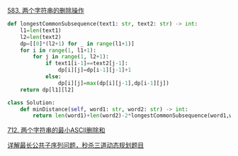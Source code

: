 [583. 两个字符串的删除操作](https://leetcode-cn.com/problems/delete-operation-for-two-strings/)

```python
def longestCommonSubsequence(text1: str, text2: str) -> int:
    l1=len(text1)
    l2=len(text2)
    dp=[[0]*(l2+1) for _ in range(l1+1)]
    for i in range(1, l1+1):
        for j in range(1, l2+1):
            if text1[i-1]==text2[j-1]:
                dp[i][j]=dp[i-1][j-1]+1
            else:
                dp[i][j]=max(dp[i][j-1],dp[i-1][j])
    return dp[l1][l2]

class Solution:
    def minDistance(self, word1: str, word2: str) -> int:
        return len(word1)+len(word2)-2*longestCommonSubsequence(word1,word2)
```

[712. 两个字符串的最小ASCII删除和](https://leetcode-cn.com/problems/minimum-ascii-delete-sum-for-two-strings/)

[ 详解最长公共子序列问题，秒杀三道动态规划题目 ](https://mp.weixin.qq.com/s?src=11&timestamp=1616290949&ver=2959&signature=d8rDN0KJVlFprVw6-jBs036qMveSaW06lRUMEIIGsMeX6a35YtxgQFT8cTFQw4TMKCiU0hi1QdkxNWZKo70f7BdEmgpsx0wC-pUtp3G7u7FmJXtErz9mMsK*0hG8f9eg&new=1)
